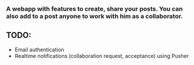 <h3>
  A webapp with features to create, share your posts. You can also
  add to a post anyone to work with him as a collaborator.
</h3>
<h2>TODO: </h2> 
<ul>
   <li>
     Email authentication
   </li>
  <li>
     Realtime notifications (collaboration request, acceptance) using Pusher
   </li>
</ul>
